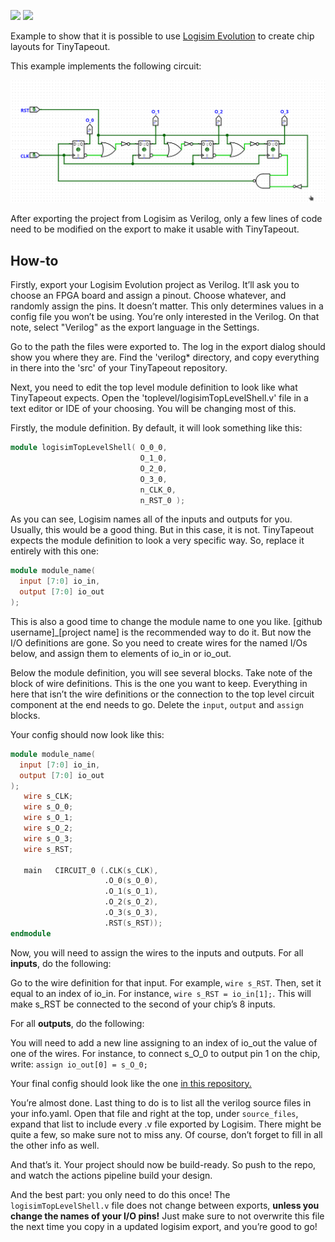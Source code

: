 ![](../../workflows/gds/badge.svg) ![](../../workflows/docs/badge.svg)

Example to show that it is possible to use [Logisim Evolution](https://github.com/logisim-evolution/logisim-evolution) to create chip layouts for TinyTapeout.

This example implements the following circuit:

![circuit](https://raw.githubusercontent.com/89Mods/tt02-logisim-example/main/circuit.png)

After exporting the project from Logisim as Verilog, only a few lines of code need to be modified on the export to make it usable with TinyTapeout.

## How-to

Firstly, export your Logisim Evolution project as Verilog. It’ll ask you to choose an FPGA board and assign a pinout. Choose whatever, and randomly assign the pins. It doesn’t matter. This only determines values in a config file you won’t be using. You’re only interested in the Verilog. On that note, select "Verilog" as the export language in the Settings.

Go to the path the files were exported to. The log in the export dialog should show you where they are. Find the 'verilog* directory, and copy everything in there into the 'src' of your TinyTapeout repository.

Next, you need to edit the top level module definition to look like what TinyTapeout expects. Open the 'toplevel/logisimTopLevelShell.v' file in a text editor or IDE of your choosing. You will be changing most of this.

Firstly, the module definition. By default, it will look something like this:

```verilog
module logisimTopLevelShell( O_0_0,
                             O_1_0,
                             O_2_0,
                             O_3_0,
                             n_CLK_0,
                             n_RST_0 );
```

As you can see, Logisim names all of the inputs and outputs for you. Usually, this would be a good thing. But in this case, it is not. TinyTapeout expects the module definition to look a very specific way. So, replace it entirely with this one:

```verilog
module module_name(
  input [7:0] io_in,
  output [7:0] io_out
);
```

This is also a good time to change the module name to one you like. [github username]_[project name] is the recommended way to do it.
But now the I/O definitions are gone. So you need to create wires for the named I/Os below, and assign them to elements of io_in or io_out.

Below the module definition, you will see several blocks. Take note of the block of wire definitions. This is the one you want to keep. Everything in here that isn’t the wire definitions or the connection to the top level circuit component at the end needs to go. Delete the `input`, `output` and `assign` blocks.

Your config should now look like this:

```verilog
module module_name(
  input [7:0] io_in,
  output [7:0] io_out
);
   wire s_CLK;
   wire s_O_0;
   wire s_O_1;
   wire s_O_2;
   wire s_O_3;
   wire s_RST;
   
   main   CIRCUIT_0 (.CLK(s_CLK),
                     .O_0(s_O_0),
                     .O_1(s_O_1),
                     .O_2(s_O_2),
                     .O_3(s_O_3),
                     .RST(s_RST));
endmodule
```

Now, you will need to assign the wires to the inputs and outputs. For all **inputs**, do the following:

Go to the wire definition for that input. For example, `wire s_RST`. Then, set it equal to an index of io_in. For instance, `wire s_RST = io_in[1];`. This will make s_RST be connected to the second of your chip’s 8 inputs.

For all **outputs**, do the following:

You will need to add a new line assigning to an index of io_out the value of one of the wires. For instance, to connect s_O_0 to output pin 1 on the chip, write: `assign io_out[0] = s_O_0;`

Your final config should look like the one [in this repository.](https://github.com/89Mods/tt02-logisim-example/blob/main/src/toplevel/logisimTopLevelShell.v)

You’re almost done. Last thing to do is to list all the verilog source files in your info.yaml. Open that file and right at the top, under `source_files`, expand that list to include every .v file exported by Logisim. There might be quite a few, so make sure not to miss any. Of course, don’t forget to fill in all the other info as well.

And that’s it. Your project should now be build-ready. So push to the repo, and watch the actions pipeline build your design.

And the best part: you only need to do this once! The `logisimTopLevelShell.v` file does not change between exports, **unless you change the names of your I/O pins!** Just make sure to not overwrite this file the next time you copy in a updated logisim export, and you’re good to go!
